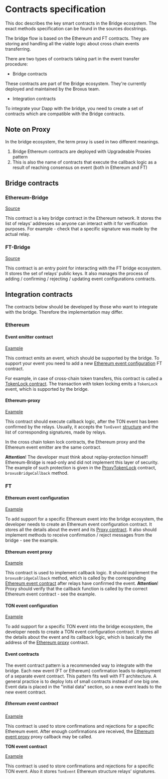 # Contracts specification

This doc describes the key smart contracts in the Bridge ecosystem. The exact methods specification can be found in the sources docstrings.

The bridge flow is based on the Ethereum and FT contracts. They are storing and handling all the viable logic
about cross chain events transferring.

There are two types of contracts taking part in the event transfer procedure:

* Bridge contracts

These contracts are part of the Bridge ecosystem. They're currently deployed and maintained by the Broxus team.

* Integration contracts

To integrate your Dapp with the bridge, you need to create a set of contracts which are compatible with the Bridge contracts.

## Note on Proxy

In the bridge ecosystem, the term proxy is used in two different meanings.

1. Bridge Ethereum contracts are deployed with Upgradeable Proxies pattern
2. This is also the name of contracts that execute the callback logic as a result of reaching consensus on event \(both in Ethereum and FT\)

## Bridge contracts

### Ethereum-Bridge

[Source](https://github.com/broxus/ton-eth-bridge-contracts/tree/e8de9f14d85aa7d912d5a6664cfc1fad86d157cb/ethereum/contracts/Bridge.sol)

This contract is a key bridge contract in the Ethereum network.
It stores the list of relays’ addresses so anyone can interact with it for verification purposes.
For example - check that a specific signature was made by the actual relay.

### FT-Bridge

[Source](https://github.com/broxus/ton-eth-bridge-contracts/tree/e8de9f14d85aa7d912d5a6664cfc1fad86d157cb/free-ton/contracts/Bridge.sol)

This contract is an entry point for interacting with the FT bridge ecosystem.
It stores the set of relays’ public keys.
It also manages the process of adding / confirming / rejecting / updating event configurations contracts.

## Integration contracts

The contracts below should be developed by those who want to integrate with the bridge.
Therefore the implementation may differ.

### Ethereum

#### Event emitter contract

[Example](https://github.com/broxus/ton-eth-bridge-contracts/tree/e8de9f14d85aa7d912d5a6664cfc1fad86d157cb/ethereum/contracts/examples/ProxyTokenLock.sol)

This contract emits an event, which should be supported by the bridge.
To support your event you need to add a new [Ethereum event configuration](#ethereum-event-configuration) FT contract.

For example, in case of cross-chain token transfers, this contract is called a [TokenLock contract](./../ethereum/contracts/examples/ProxyTokenLock.sol).
The transaction with token locking emits a `TokenLock` event, which is supported by the bridge.

#### Ethereum-proxy

[Example](https://github.com/broxus/ton-eth-bridge-contracts/tree/e8de9f14d85aa7d912d5a6664cfc1fad86d157cb/ethereum/contracts/examples/ProxyTokenLock.sol)

This contract should execute callback logic, after the TON event has been confirmed by the relays. Usually, it accepts the `TonEvent` [structure](https://github.com/broxus/ton-eth-bridge-contracts/tree/e8de9f14d85aa7d912d5a6664cfc1fad86d157cb/ethereum/contracts/interfaces/IBridge.sol) and the list of corresponding signatures, made by relays.

In the cross chain token lock contracts, the Ethereum proxy and the Ethereum event emitter are the same contract.

**Attention**! The developer must think about replay-protection himself! Ethereum-Bridge is read-only and did not implement this layer of security.
The example of such protection is given in the [ProxyTokenLock](./../ethereum/contracts/examples/ProxyTokenLock.sol) contract, `broxusBridgeCallback` method.

### FT

#### Ethereum event configuration

[Example](https://github.com/broxus/ton-eth-bridge-contracts/tree/e8de9f14d85aa7d912d5a6664cfc1fad86d157cb/free-ton/contracts/event-configuration-contracts/EthereumEventConfiguration.sol)

To add support for a specific Ethereum event into the bridge ecosystem,
the developer needs to create an Ethereum event configuration contract.
It stores all the details about the event and its [Proxy contract](#ethereum-event-proxy).
It also should implement methods to receive confirmation / reject messages from the bridge - see the example.

#### Ethereum event proxy

[Example](https://github.com/broxus/ton-eth-bridge-contracts/tree/e8de9f14d85aa7d912d5a6664cfc1fad86d157cb/free-ton/contracts/additional/EventProxySimple.sol)

This contract is used to implement callback logic. It should implement
the `broxusBridgeCallback` method, which is called by the corresponding [Ethereum event contract](#ethereum-event-contract)
after relays have confirmed the event.
**Attention**! Proxy should verify that the callback function is called by the correct Ethereum event contract - see the example.

#### TON event configuration

[Example](https://github.com/broxus/ton-eth-bridge-contracts/tree/e8de9f14d85aa7d912d5a6664cfc1fad86d157cb/free-ton/contracts/event-configuration-contracts/TonEventConfiguration.sol)

To add support for a specific TON event into the bridge ecosystem, the developer needs to create a TON event configuration contract.
It stores all the details about the event and its callback logic, which is basically the address of the [Ethereum proxy](#ethereum-proxy) contract.

#### Event contracts

The event contract pattern is a recommended way to integrate with the bridge.
Each new event (FT or Ethereum) confirmation leads to deployment of a separate event contract.
This pattern fits well with FT architecture. A general practice is to deploy lots of small contracts instead of one big one.
Event data is placed in the "initial data" section, so a new event leads to the new event contract.

##### Ethereum event contract

[Example](https://github.com/broxus/ton-eth-bridge-contracts/tree/e8de9f14d85aa7d912d5a6664cfc1fad86d157cb/free-ton/contracts/event-contracts/EthereumEvent.sol)

This contract is used to store confirmations and rejections for a specific Ethereum event.
After enough confirmations are received, the [Ethereum event proxy](#ethereum-event-proxy) proxy callback may be called.

**TON event contract**

[Example](https://github.com/broxus/ton-eth-bridge-contracts/tree/e8de9f14d85aa7d912d5a6664cfc1fad86d157cb/free-ton/contracts/event-contracts/TonEvent.sol)

This contract is used to store confirmations and rejections for a specific TON event. Also it stores `TonEvent` Ethereum structure relays’ signatures.
